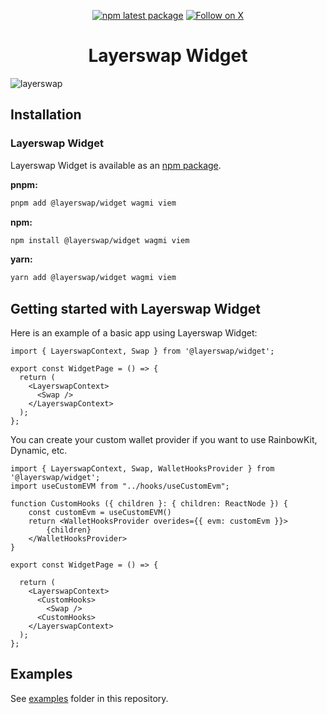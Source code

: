 
<div align="center">

[![npm latest package](https://img.shields.io/npm/v/@layerswap/widget/latest.svg)](https://www.npmjs.com/package/@layerswap/widget)
[![Follow on X](https://img.shields.io/twitter/follow/layerswap.svg?label=follow+Layerswap)](https://x.com/layerswap)

</div>

<h1 align="center">Layerswap Widget</h1>

<img alt="layerswap" src="https://layerswap.io/app/opengraph.jpg" />

## Installation

### Layerswap Widget

Layerswap Widget is available as an [npm package](https://www.npmjs.com/package/@layerswap/widget).

**pnpm:**

```sh
pnpm add @layerswap/widget wagmi viem 
```

**npm:**

```sh
npm install @layerswap/widget wagmi viem
```

**yarn:**

```sh
yarn add @layerswap/widget wagmi viem
```

## Getting started with Layerswap Widget

Here is an example of a basic app using Layerswap Widget:

```tsx
import { LayerswapContext, Swap } from '@layerswap/widget';

export const WidgetPage = () => {
  return (
    <LayerswapContext>
      <Swap />
    </LayerswapContext>
  );
};
```

You can create your custom wallet provider if you want to use RainbowKit, Dynamic, etc.

```tsx
import { LayerswapContext, Swap, WalletHooksProvider } from '@layerswap/widget';
import useCustomEVM from "../hooks/useCustomEvm";

function CustomHooks ({ children }: { children: ReactNode }) {
    const customEvm = useCustomEVM()
    return <WalletHooksProvider overides={{ evm: customEvm }}>
        {children}
    </WalletHooksProvider>
}

export const WidgetPage = () => {

  return (
    <LayerswapContext>
      <CustomHooks>
        <Swap />
      <CustomHooks>
    </LayerswapContext>
  );
};
```

## Examples

See [examples](/examples) folder in this repository.